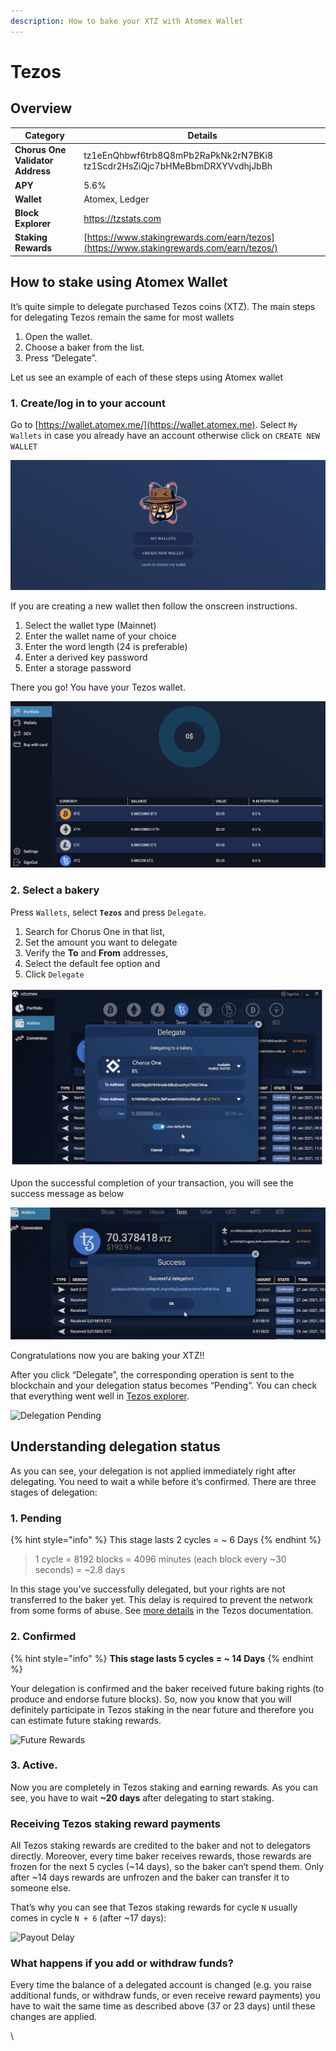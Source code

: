```yaml
---
description: How to bake your XTZ with Atomex Wallet
---
```


# Tezos

## Overview

| **Category**                     | **Details**                                                                             |
| -------------------------------- | --------------------------------------------------------------------------------------- |
| **Chorus One Validator Address** | tz1eEnQhbwf6trb8Q8mPb2RaPkNk2rN7BKi8 tz1Scdr2HsZiQjc7bHMeBbmDRXYVvdhjJbBh               |
| **APY**                          | 5.6%                                                                                    |
| **Wallet**                       | Atomex, Ledger                                                                          |
| **Block Explorer**               | https://tzstats.com                                                                     |
| **Staking Rewards**              | [https://www.stakingrewards.com/earn/tezos](https://www.stakingrewards.com/earn/tezos/) |

## How to stake using Atomex Wallet

It’s quite simple to delegate purchased Tezos coins (XTZ). The main steps  for delegating Tezos remain the same for most wallets

1. Open the wallet.
2. Choose a baker from the list.
3. Press “Delegate”.

Let us see an example of each of these steps using Atomex wallet

### 1. Create/log in to your account

Go to [https://wallet.atomex.me/](https://wallet.atomex.me). Select `My Wallets` in case you already have an account otherwise click on `CREATE NEW WALLET`&#x20;

![](<../.gitbook/assets/image (84) (1).png>)

If you are creating a new wallet then follow the onscreen instructions.

1. Select the wallet type (Mainnet)
2. Enter the wallet name of your choice
3. Enter the word length (24 is preferable)
4. Enter a derived key password
5. Enter a storage password

There you go! You have your Tezos wallet.

![Your tezos wallet](<../.gitbook/assets/image (102).png>)

### 2. Select a bakery

Press `Wallets`, select **`Tezos`** and press `Delegate`.&#x20;

1. Search for Chorus One in that list,&#x20;
2. Set the amount you want to delegate
3. Verify the **To** and **From** addresses,&#x20;
4. Select the default fee option and&#x20;
5. Click `Delegate`

![](<../.gitbook/assets/image (115).png>)

Upon the successful completion of your transaction, you will see the success message as below

![](<../.gitbook/assets/image (90).png>)

Congratulations now you are baking your XTZ!!

After you click “Delegate”, the corresponding operation is sent to the blockchain and your delegation status becomes “Pending”. You can check that everything went well in [Tezos explorer](https://tzkt.io).

![Delegation Pending](https://baking-bad.org/img/delegation\_pending.png)





## Understanding delegation status <a href="#delegation-status-3a-pending-3e-confirmed-3e-active" id="delegation-status-3a-pending-3e-confirmed-3e-active"></a>

As you can see, your delegation is not applied immediately right after delegating. You need to wait a while before it’s confirmed. There are three stages of delegation:

### **1. Pending**

{% hint style="info" %}
This stage lasts 2 cycles = \~ 6 Days
{% endhint %}

> 1 cycle = 8192 blocks = 4096 minutes (each block every \~30 seconds) = \~2.8 days

In this stage you’ve successfully delegated, but your rights are not transferred to the baker yet. This delay is required to prevent the network from some forms of abuse. See [more details](https://tezos.gitlab.io/whitedoc/proof\_of\_stake.html#roll-snapshots) in the Tezos documentation.

### **2. Confirmed**

{% hint style="info" %}
**This stage lasts 5 cycles = \~ 14 Days**
{% endhint %}

Your delegation is confirmed and the baker received future baking rights (to produce and endorse future blocks). So, now you know that you will definitely participate in Tezos staking in the near future and therefore you can estimate future staking rewards.

![Future Rewards](https://baking-bad.org/img/future\_rewards.png)

### **3. Active.**

Now you are completely in Tezos staking and earning rewards. As you can see, you have to wait **\~20 days** after delegating to start staking.&#x20;

### Receiving Tezos staking reward payments <a href="#receiving-tezos-staking-reward-payments" id="receiving-tezos-staking-reward-payments"></a>

All Tezos staking rewards are credited to the baker and not to delegators directly. Moreover, every time baker receives rewards, those rewards are frozen for the next 5 cycles (\~14 days), so the baker can’t spend them. Only after \~14 days rewards are unfrozen and the baker can transfer it to someone else.

That’s why you can see that Tezos staking rewards for cycle `N` usually comes in cycle `N + 6` (after \~17 days):

![Payout Delay](https://baking-bad.org/img/reward\_lag.png)

### What happens if you add or withdraw funds? <a href="#what-happens-if-you-add-or-withdraw-funds-3f" id="what-happens-if-you-add-or-withdraw-funds-3f"></a>

Every time the balance of a delegated account is changed (e.g. you raise additional funds, or withdraw funds, or even receive reward payments) you have to wait the same time as described above (37 or 23 days) until these changes are applied.

\
